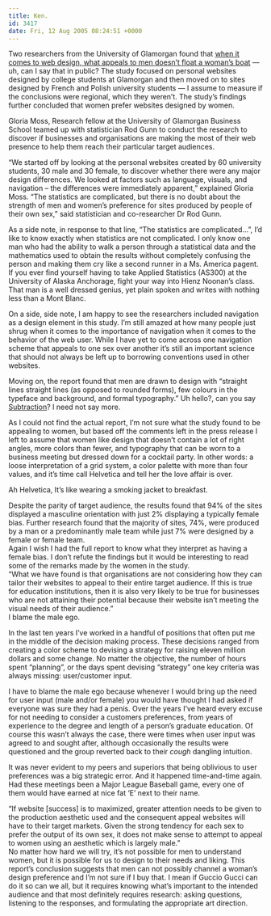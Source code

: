 ```yaml
---
title: Ken.
id: 3417
date: Fri, 12 Aug 2005 08:24:51 +0000
---
```


Two researchers from the University of Glamorgan found that [when it comes to web design, what appeals to men doesn’t float a woman’s boat](http://www.glam.ac.uk/news/releases/003056.php) — uh, can I say that in public? The study focused on personal websites designed by college students at Glamorgan and then moved on to sites designed by French and Polish university students — I assume to measure if the conclusions were regional, which they weren’t. The study’s findings further concluded that women prefer websites designed by women.



<div class="quote">Gloria Moss, Research fellow at the University of Glamorgan Business School teamed up with statistician Rod Gunn to conduct the research to discover if businesses and organisations are making the most of their web presence to help them reach their particular target audiences.  

“We started off by looking at the personal websites created by 60 university students, 30 male and 30 female, to discover whether there were any major design differences. We looked at factors such as language, visuals, and navigation – the differences were immediately apparent,” explained Gloria Moss. “The statistics are complicated, but there is no doubt about the strength of men and women’s preference for sites produced by people of their own sex,” said statistician and co-researcher Dr Rod Gunn.</div>As a side note, in response to that line, “The statistics are complicated…”, I’d like to know exactly when statistics are not complicated. I only know one man who had the ability to walk a person through a statistical data and the mathematics used to obtain the results without completely confusing the person and making them cry like a second runner in a Ms. America pagent. If you ever find yourself having to take Applied Statistics (AS300) at the University of Alaska Anchorage, fight your way into Hienz Noonan’s class. That man is a well dressed genius, yet plain spoken and writes with nothing less than a Mont Blanc.  

On a side, side note, I am happy to see the researchers included navigation as a design element in this study. I’m still amazed at how many people just shrug when it comes to the importance of navigation when it comes to the behavior of the web user. While I have yet to come across one navigation scheme that appeals to one sex over another it’s still an important science that should not always be left up to borrowing conventions used in other websites.  

Moving on, the report found that men are drawn to design with “straight lines straight lines (as opposed to rounded forms), few colours in the typeface and background, and formal typography.” Uh hello?, can you say [Subtraction](http://www.subtraction.com)? I need not say more.  

As I could not find the actual report, I’m not sure what the study found to be appealing to women, but based off the comments left in the press release I left to assume that women like design that doesn’t contain a lot of right angles, more colors than fewer, and typography that can be worn to a business meeting but dressed down for a cocktail party. In other words: a loose interpretation of a grid system, a color palette with more than four values, and it’s time call Helvetica and tell her the love affair is over.  

Ah Helvetica, It’s like wearing a smoking jacket to breakfast.



<div class="quote">Despite the parity of target audience, the results found that 94% of the sites displayed a masculine orientation with just 2% displaying a typically female bias. Further research found that the majority of sites, 74%, were produced by a man or a predominantly male team while just 7% were designed by a female or female team.</div>Again I wish I had the full report to know what they interpret as having a female bias. I don’t refute the findings but it would be interesting to read some of the remarks made by the women in the study.



<div class="quote">“What we have found is that organisations are not considering how they can tailor their websites to appeal to their entire target audience. If this is true for education institutions, then it is also very likely to be true for businesses who are not attaining their potential because their website isn’t meeting the visual needs of their audience.”</div>I blame the male ego.  

In the last ten years I’ve worked in a handful of positions that often put me in the middle of the decision making process. These decisions ranged from creating a color scheme to devising a strategy for raising eleven million dollars and some change. No matter the objective, the number of hours spent “planning”, or the days spent devising “strategy” one key criteria was always missing: user/customer input.  

I have to blame the male ego because whenever I would bring up the need for user input (male and/or female) you would have thought I had asked if everyone was sure they had a penis. Over the years I’ve heard every excuse for not needing to consider a customers preferences, from years of experience to the degree and length of a person’s graduate education. Of course this wasn’t always the case, there were times when user input was agreed to and sought after, although occasionally the results were questioned and the group reverted back to their *cough* dangling intuition.  

It was never evident to my peers and superiors that being oblivious to user preferences was a big strategic error. And it happened time-and-time again. Had these meetings been a Major League Baseball game, every one of them would have earned at nice fat ‘E’ next to their name.



<div class="quote">“If website [success] is to maximized, greater attention needs to be given to the production aesthetic used and the consequent appeal websites will have to their target markets. Given the strong tendency for each sex to prefer the output of its own sex, it does not make sense to attempt to appeal to women using an aesthetic which is largely male.”</div>No matter how hard we will try, it’s not possible for men to understand women, but it is possible for us to design to their needs and liking. This report’s conclusion suggests that men can not possibly channel a woman’s design preference and I’m not sure if I buy that. I mean if Guccio Gucci can do it so can we all, but it requires knowing what’s important to the intended audience and that most definitely requires research: asking questions, listening to the responses, and formulating the appropriate art direction.





